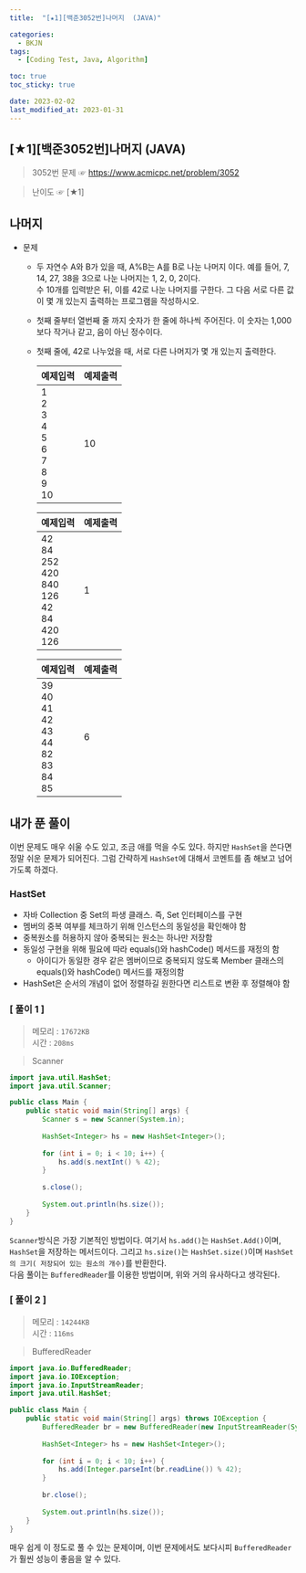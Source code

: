 ```yaml
---
title:  "[★1][백준3052번]나머지  (JAVA)" 

categories:
  - BKJN
tags:
  - [Coding Test, Java, Algorithm]

toc: true
toc_sticky: true

date: 2023-02-02
last_modified_at: 2023-01-31
---
```

[★1][백준3052번]나머지 (JAVA)
----
> 3052번 문제 ☞ <https://www.acmicpc.net/problem/3052> 

> 난이도 ☞ [★1]
  
## 나머지
  
- 문제
  - 두 자연수 A와 B가 있을 때, A%B는 A를 B로 나눈 나머지 이다. 예를 들어, 7, 14, 27, 38을 3으로 나눈 나머지는 1, 2, 0, 2이다.<br>수 10개를 입력받은 뒤, 이를 42로 나눈 나머지를 구한다. 그 다음 서로 다른 값이 몇 개 있는지 출력하는 프로그램을 작성하시오.
  - 첫째 줄부터 열번째 줄 까지 숫자가 한 줄에 하나씩 주어진다. 이 숫자는 1,000보다 작거나 같고, 음이 아닌 정수이다.
  - 첫째 줄에, 42로 나누었을 때, 서로 다른 나머지가 몇 개 있는지 출력한다.
    
	|예제입력|예제출력|
	|:--|:--|
	|1<br>2<br>3<br>4<br>5<br>6<br>7<br>8<br>9<br>10|10|

	|예제입력|예제출력|
	|:--|:--|
	|42<br>84<br>252<br>420<br>840<br>126<br>42<br>84<br>420<br>126|1|

	|예제입력|예제출력|
	|:--|:--|
	|39<br>40<br>41<br>42<br>43<br>44<br>82<br>83<br>84<br>85|6|

## 내가 푼 풀이  
이번 문제도 매우 쉬울 수도 있고, 조금 애를 먹을 수도 있다. 하지만 `HashSet`을 쓴다면 정말 쉬운 문제가 되어진다. 그럼 간략하게 `HashSet`에 대해서 코멘트를 좀 해보고 넘어가도록 하겠다.

### HastSet

- 자바 Collection 중 Set의 파생 클래스. 즉, Set 인터페이스를 구현
- 멤버의 중복 여부를 체크하기 위해 인스턴스의 동일성을 확인해야 함
- 중복원소를 허용하지 않아 중복되는 원소는 하나만 저장함
- 동일성 구현을 위해 필요에 따라 equals()와 hashCode() 메서드를 재정의 함
  - 아이디가 동일한 경우 같은 멤버이므로 중복되지 않도록 Member 클래스의 equals()와 hashCode() 메서드를 재정의함
- HashSet은 순서의 개념이 없어 정렬하길 원한다면 리스트로 변환 후 정렬해야 함

### [ 풀이 1 ]

>메모리 : `17672KB`  
>시간 : `208ms`  

>Scanner
  
```java
import java.util.HashSet;
import java.util.Scanner;

public class Main {
	public static void main(String[] args) {
		Scanner s = new Scanner(System.in);
		
		HashSet<Integer> hs = new HashSet<Integer>();
		
		for (int i = 0; i < 10; i++) {
			hs.add(s.nextInt() % 42);
		}
		
		s.close();
		
		System.out.println(hs.size());
	}
}
```
`Scanner`방식은 가장 기본적인 방법이다. 여기서 `hs.add()`는 `HashSet.Add()`이며, `HashSet`을 저장하는 메서드이다. 그리고 `hs.size()`는 `HashSet.size()`이며 `HashSet 의 크기( 저장되어 있는 원소의 개수)`를 반환한다.<br>다음 풀이는 `BufferedReader`를 이용한 방법이며, 위와 거의 유사하다고 생각된다.
### [ 풀이 2 ]  
>메모리 : `14244KB`  
>시간 : `116ms`  
  
>BufferedReader
  
```java
import java.io.BufferedReader;
import java.io.IOException;
import java.io.InputStreamReader;
import java.util.HashSet;

public class Main {
	public static void main(String[] args) throws IOException {
		BufferedReader br = new BufferedReader(new InputStreamReader(System.in));
		
		HashSet<Integer> hs = new HashSet<Integer>();
		
		for (int i = 0; i < 10; i++) {
			hs.add(Integer.parseInt(br.readLine()) % 42);
		}
		
		br.close();
		
		System.out.println(hs.size());
	}
}
```
매우 쉽게 이 정도로 풀 수 있는 문제이며, 이번 문제에서도 보다시피 `BufferedReader`가 훨씬 성능이 좋음을 알 수 있다.